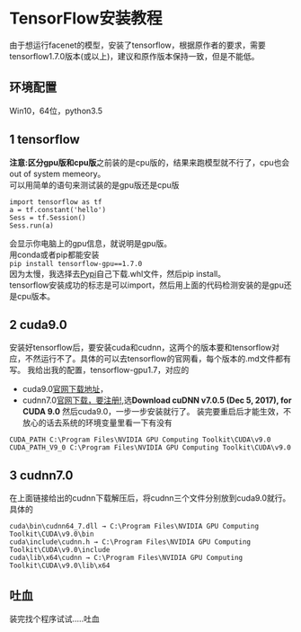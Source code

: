 # TensorFlow安装教程
由于想运行facenet的模型，安装了tensorflow，根据原作者的要求，需要tensorflow1.7.0版本(或以上)，建议和原作版本保持一致，但是不能低。
## 环境配置
Win10，64位，python3.5
## 1 tensorflow
**注意:区分gpu版和cpu版**之前装的是cpu版的，结果来跑模型就不行了，cpu也会out of system memeory。   
可以用简单的语句来测试装的是gpu版还是cpu版  
  ``` 
  import tensorflow as tf
  a = tf.constant('hello')
  Sess = tf.Session()
  Sess.run(a)
  ```
会显示你电脑上的gpu信息，就说明是gpu版。   
用conda或者pip都能安装   
`pip install tensorflow-gpu==1.7.0`   
因为太慢，我选择去[Pypi](https://pypi.org/project/tensorflow-gpu/1.7.0/)自己下载.whl文件，然后pip install。  
tensorflow安装成功的标志是可以import，然后用上面的代码检测安装的是gpu还是cpu版本。
## 2 cuda9.0
安装好tensorflow后，要安装cuda和cudnn，这两个的版本要和tensorflow对应，不然运行不了。具体的可以去tensorflow的官网看，每个版本的.md文件都有写。
我给出我的配置，tensorflow-gpu1.7，对应的
* cuda9.0[官网下载地址](https://developer.nvidia.com/cuda-90-download-archive?target_os=Windows&target_arch=x86_64&target_version=10&target_type=exelocal)，
* cudnn7.0[官网下载，要注册!](https://developer.nvidia.com/rdp/cudnn-archive),选**Download cuDNN v7.0.5 (Dec 5, 2017), for CUDA 9.0**
然后cuda9.0，一步一步安装就行了。
装完要重启后才能生效，不放心的话去系统的环境变量里看一下有没有
```
CUDA_PATH C:\Program Files\NVIDIA GPU Computing Toolkit\CUDA\v9.0
CUDA_PATH_V9_0 C:\Program Files\NVIDIA GPU Computing Toolkit\CUDA\v9.0
```
## 3 cudnn7.0
在上面链接给出的cudnn下载解压后，将cudnn三个文件分别放到cuda9.0就行。
具体的
```
cuda\bin\cudnn64_7.dll → C:\Program Files\NVIDIA GPU Computing Toolkit\CUDA\v9.0\bin
cuda\include\cudnn.h → C:\Program Files\NVIDIA GPU Computing Toolkit\CUDA\v9.0\include
cuda\lib\x64\cudnn → C:\Program Files\NVIDIA GPU Computing Toolkit\CUDA\v9.0\lib\x64
```
## 吐血
装完找个程序试试.....吐血
